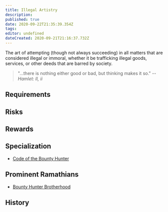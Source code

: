 ```yaml
---
title: Illegal Artistry
description: 
published: true
date: 2020-09-22T21:35:39.354Z
tags: 
editor: undefined
dateCreated: 2020-09-21T21:16:37.732Z
---
```


The art of attempting (though not always succeeding) in all matters that are considered illegal or immoral, whether it be trafficking illegal goods, services, or other deeds that are barred by society.

> "...there is nothing either good or bad, but thinking makes it so."
> -- <cite>Hamlet: II, ii</cite>

## Requirements

## Risks

## Rewards

## Specialization

- [Code of the Bounty Hunter](/traditions/code-of-the-bounty-hunter)

## Prominent Ramathians

- [Bounty Hunter Brotherhood](/groups/bounty-hunter-brotherhood)

## History

